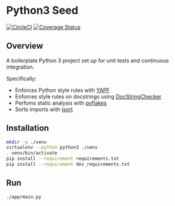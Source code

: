 # Python3 Seed

[![CircleCI](https://circleci.com/gh/mtlynch/python3_seed.svg?style=svg)](https://circleci.com/gh/mtlynch/python3_seed) [![Coverage Status](https://coveralls.io/repos/github/mtlynch/python3_seed/badge.svg?branch=master)](https://coveralls.io/github/mtlynch/python3_seed?branch=master)

## Overview

A boilerplate Python 3 project set up for unit tests and continuous integration.

Specifically:

* Enforces Python style rules with [YAPF](https://github.com/google/yapf)
* Enforces style rules on docstrings using [DocStringChecker](https://chromium.googlesource.com/chromiumos/chromite/+/master/cli/cros/lint.py)
* Perfoms static analysis with [pyflakes](https://github.com/megies/pyflakes)
* Sorts imports with [isort](https://github.com/timothycrosley/isort)

## Installation

```bash
mkdir -p ./venv
virtualenv --python python3 ./venv
. venv/bin/activate
pip install --requirement requirements.txt
pip install --requirement dev_requirements.txt
```

## Run

```bash
./app/main.py
```
